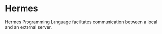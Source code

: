 # Hermes
Hermes Programming Language facilitates communication between a local and an external server.
